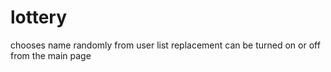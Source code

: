 # lottery
chooses name randomly from user list
replacement can be turned on or off from the main page
